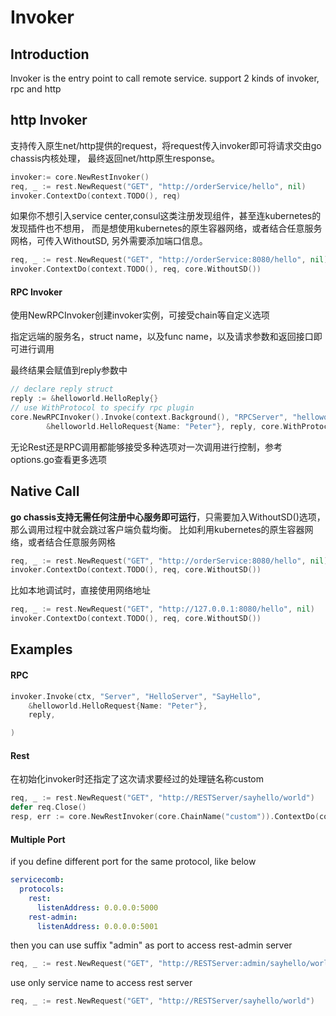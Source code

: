 # Invoker
## Introduction
Invoker is the entry point to call remote service.
support 2 kinds of invoker, rpc and http
## http Invoker
支持传入原生net/http提供的request，将request传入invoker即可将请求交由go chassis内核处理，
最终返回net/http原生response。
```go
invoker:= core.NewRestInvoker()
req, _ := rest.NewRequest("GET", "http://orderService/hello", nil)
invoker.ContextDo(context.TODO(), req)
```
如果你不想引入service center,consul这类注册发现组件，甚至连kubernetes的发现插件也不想用，
而是想使用kubernetes的原生容器网络，或者结合任意服务网格，可传入WithoutSD, 另外需要添加端口信息。
```go
req, _ := rest.NewRequest("GET", "http://orderService:8080/hello", nil)
invoker.ContextDo(context.TODO(), req, core.WithoutSD())
```

#### RPC Invoker

使用NewRPCInvoker创建invoker实例，可接受chain等自定义选项

指定远端的服务名，struct name，以及func name，以及请求参数和返回接口即可进行调用

最终结果会赋值到reply参数中
```go
// declare reply struct
reply := &helloworld.HelloReply{}
// use WithProtocol to specify rpc plugin
core.NewRPCInvoker().Invoke(context.Background(), "RPCServer", "helloworld.Greeter", "SayHello",
		&helloworld.HelloRequest{Name: "Peter"}, reply, core.WithProtocol("grpc"))
```
无论Rest还是RPC调用都能够接受多种选项对一次调用进行控制，参考options.go查看更多选项

## Native Call
**go chassis支持无需任何注册中心服务即可运行**，只需要加入WithoutSD()选项，那么调用过程中就会跳过客户端负载均衡。
比如利用kubernetes的原生容器网络，或者结合任意服务网格
```go
req, _ := rest.NewRequest("GET", "http://orderService:8080/hello", nil)
invoker.ContextDo(context.TODO(), req, core.WithoutSD())
```

比如本地调试时，直接使用网络地址
```go
req, _ := rest.NewRequest("GET", "http://127.0.0.1:8080/hello", nil)
invoker.ContextDo(context.TODO(), req, core.WithoutSD())
```

## Examples

#### RPC


```go
invoker.Invoke(ctx, "Server", "HelloServer", "SayHello",
    &helloworld.HelloRequest{Name: "Peter"},
    reply,

)
```

#### Rest
在初始化invoker时还指定了这次请求要经过的处理链名称custom
```go
req, _ := rest.NewRequest("GET", "http://RESTServer/sayhello/world")
defer req.Close()
resp, err := core.NewRestInvoker(core.ChainName("custom")).ContextDo(context.TODO(), req)
```

#### Multiple Port
if you define different port for the same protocol, like below
```yaml
servicecomb:
  protocols:
    rest:
      listenAddress: 0.0.0.0:5000
    rest-admin:
      listenAddress: 0.0.0.0:5001
```
then you can use suffix "admin" as port to access rest-admin server
```go
req, _ := rest.NewRequest("GET", "http://RESTServer:admin/sayhello/world")
```
use only service name to access rest server
```go
req, _ := rest.NewRequest("GET", "http://RESTServer/sayhello/world")
```




